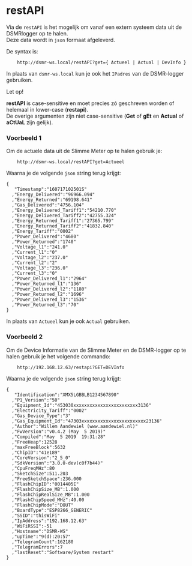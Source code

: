 # restAPI

Via de `restAPI` is het mogelijk om vanaf een extern systeem data uit de DSMRlogger op te halen.  
 Deze data wordt in `json` formaat afgeleverd.

De syntax is:

```text
    http://dsmr-ws.local/restAPI?get={ Actueel | Actual | DevInfo }
```

In plaats van `dsmr-ws.local` kun je ook het `IPadres` van de DSMR-logger gebruiken.

Let op!

**restAPI** is case-sensitive en moet precies zó geschreven worden of helemaal in lower-case \(**restapi**\).  
 De overige argumenten zijn niet case-sensitive \(**Get** of **gEt** en **Actual** of **aCtUaL** zijn gelijk\).

### Voorbeeld 1 <a id="voorbeeld-1"></a>

Om de actuele data uit de Slimme Meter op te halen gebruik je:

```text
    http://dsmr-ws.local/restAPI?get=Actueel
```

 Waarna je de volgende `json` string terug krijgt:

```text
{
   "Timestamp":"160717102501S"
  ,"Energy_Delivered":"96966.094"
  ,"Energy_Returned":"69198.641"
  ,"Gas_Delivered":"4756.104"
  ,"Energy_Delivered_Tariff1":"54210.770"
  ,"Energy_Delivered_Tariff2":"42755.324"
  ,"Energy_Returned_Tariff1":"27365.799"
  ,"Energy_Returned_Tariff2":"41832.840"
  ,"Energy_Tariff":"0002"
  ,"Power_Delivered":"4680"
  ,"Power_Returned":"1740"
  ,"Voltage_l1":"241.0"
  ,"Current_l1":"0"
  ,"Voltage_l2":"237.0"
  ,"Current_l2":"2"
  ,"Voltage_l3":"236.0"
  ,"Current_l3":"0"
  ,"Power_Delivered_l1":"2964"
  ,"Power_Returned_l1":"136"
  ,"Power_Delivered_l2":"1180"
  ,"Power_Returned_l2":"1696"
  ,"Power_Delivered_l3":"1536"
  ,"Power_Returned_l3":"70"
}
```

In plaats van `Actueel` kun je ook `Actual` gebruiken.

### Voorbeeld 2 <a id="voorbeeld-2"></a>

Om de Device Informatie van de Slimme Meter en de DSMR-logger op te halen gebruik je het volgende commando:

```text
    http://192.168.12.63/restapi?GET=DEVInfo
```

 Waarna je de volgende `json` string terug krijgt:

```text
{
   "Identification":"XMX5LGBBLB1234567890"
  ,"P1_Version":"50"
  ,"Equipment_Id":"453030xxxxxxxxxxxxxxxxxxxxxxxx3136"
  ,"Electricity_Tariff":"0002"
  ,"Gas_Device_Type":"3"
  ,"Gas_Equipment_Id":"47303xxxxxxxxxxxxxxxxxxxxxxxx23136"
  ,"Author":"Willem Aandewiel (www.aandewiel.nl)"
  ,"FwVersion":"v0.4.2 (May  5 2019)"
  ,"Compiled":"May  5 2019  19:31:28"
  ,"FreeHeap":12528
  ,"maxFreeBlock":5632
  ,"ChipID":"41e189"
  ,"CoreVersion":"2_5_0"
  ,"SdkVersion":"3.0.0-dev(c0f7b44)"
  ,"CpuFreqMHz":80
  ,"SketchSize":511.203
  ,"FreeSketchSpace":236.000
  ,"FlashChipID":"0014405E"
  ,"FlashChipSize_MB":1.000
  ,"FlashChipRealSize_MB":1.000
  ,"FlashChipSpeed_MHz":40.00
  ,"FlashChipMode":"DOUT"
  ,"BoardType":"ESP8266_GENERIC"
  ,"SSID":"thisWiFi"
  ,"IpAddress":"192.168.12.63"
  ,"WiFiRSSI":-51
  ,"Hostname":"DSMR-WS"
  ,"upTime":"9(d):20:57"
  ,"TelegramCount":162180
  ,"TelegramErrors":7
  ,"lastReset":"Software/System restart"
}
```


